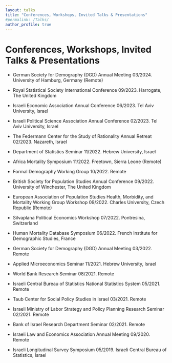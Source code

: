 ```yaml
---
layout: talks
title: "Conferences, Workshops, Invited Talks & Presentations"
#permalink: /Talks/
author_profile: true
---
```


# Conferences, Workshops, Invited Talks & Presentations


-   German Society for Demography (DGD) Annual Meeting 03/2024. University of Hamburg, Germany (Remote)

-   Royal Statistical Society International Conference 09/2023. Harrogate, The United Kingdom

-   Israeli Economic Association Annual Conference 06/2023. Tel Aviv University, Israel

-   Israeli Political Science Association Annual Conference 02/2023. Tel Aviv University, Israel

-   The Federmann Center for the Study of Rationality Annual Retreat 02/2023. Nazareth, Israel

-   Department of Statistics Seminar 11/2022. Hebrew University, Israel

-   Africa Mortality Symposium 11/2022. Freetown, Sierra Leone (Remote)

-   Formal Demography Working Group 10/2022. Remote

-   British Society for Population Studies Annual Conference 09/2022. University of Winchester, The United Kingdom

-   European Association of Population Studies Health, Morbidity, and Mortality Working Group Workshop 09/2022. Charles University, Czech Republic (Remote)

-   Silvaplana Political Economics Workshop 07/2022. Pontresina, Switzerland

-   Human Mortality Database Symposium 06/2022. French Institute for Demographic Studies, France

-   German Society for Demography (DGD) Annual Meeting 03/2022. Remote

-   Applied Microeconomics Seminar 11/2021. Hebrew University, Israel

-   World Bank Research Seminar 08/2021. Remote

-   Israeli Central Bureau of Statistics National Statistics System 05/2021. Remote

-   Taub Center for Social Policy Studies in Israel 03/2021. Remote

-   Israeli Ministry of Labor Strategy and Policy Planning Research Seminar 02/2021. Remote

-   Bank of Israel Research Department Seminar 02/2021. Remote

-   Israeli Law and Economics Association Annual Meeting 09/2020. Remote

-   Israeli Longitudinal Survey Symposium 05/2019. Israeli Central Bureau of Statistics, Israel
